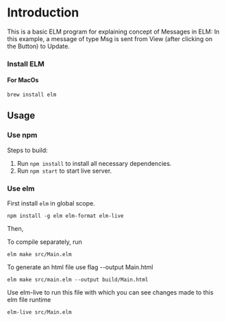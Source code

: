 # Introduction

This is a basic ELM program for explaining concept of Messages in ELM:
In this example, a message of type Msg is sent from View (after clicking on the Button) to Update.

 ###  Install ELM

 #### For MacOs

`brew install elm
`

## Usage

### Use **npm**

Steps to build:
1. Run `npm install` to install all necessary dependencies.
2. Run `npm start` to start live server.

### Use **elm**

First install `elm` in global scope.

`npm install -g elm elm-format elm-live`

Then,

To compile separately, run

`elm make src/Main.elm`

To generate an html file use flag --output Main.html

`elm make src/main.elm --output build/Main.html`

Use elm-live to run this file with which you can see changes made to this elm file runtime

`elm-live src/Main.elm`

